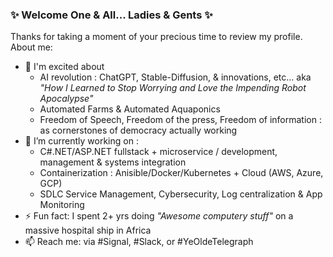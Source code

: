 ### ✨ Welcome One & All... Ladies & Gents ✨

Thanks for taking a moment of your precious time to review my profile.
About me:

- 👋 I'm excited about
    * AI revolution : ChatGPT, Stable-Diffusion, & innovations, etc... aka *"How I Learned to Stop Worrying and Love the Impending Robot Apocalypse"*
    * Automated Farms & Automated Aquaponics
    * Freedom of Speech, Freedom of the press, Freedom of information : as cornerstones of democracy actually working
- 🔭 I’m currently working on : 
    * C#.NET/ASP.NET fullstack + microservice / development, management & systems integration
    * Containerization : Anisible/Docker/Kubernetes + Cloud (AWS, Azure, GCP)
    * SDLC Service Management, Cybersecurity, Log centralization & App Monitoring
- ⚡ Fun fact: I spent 2+ yrs doing *"Awesome computery stuff"* on a massive hospital ship in Africa
- 📫 Reach me: via #Signal, #Slack, or #YeOldeTelegraph


<!--
**brothers-morrison/brothers-morrison** is a ✨ _special_ ✨ repository because its `README.md` (this file) appears on your GitHub profile.

Here are some ideas to get you started:
- 👯 I’m looking to collaborate on ...
- 🤔 I’m looking for help with ...
- 😄 Pronouns: ...
- 🌱 I’m currently learning ...
- 💬 Ask me about ...
-->
